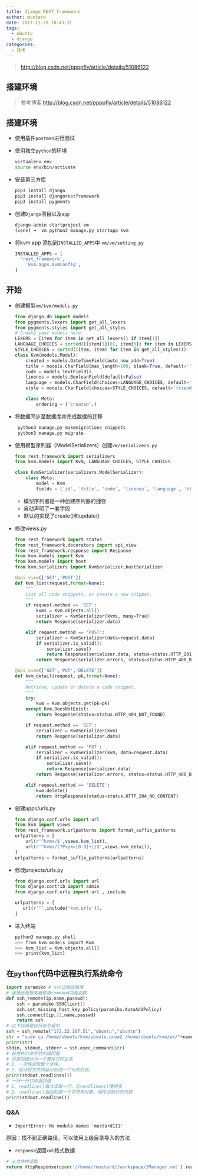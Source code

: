 ```yaml
---
title: django_REST_framework
author: mustard
date: 2017-11-28 10:43:31
tags:
  - ubuntu
  - django
categories:
  - 技术
---
```


> http://blog.csdn.net/ppppfly/article/details/51086122

##  搭建环境

> 参考博客 http://blog.csdn.net/ppppfly/article/details/51086122

## 搭建环境

- 使用插件`postman`进行测试

- 使用独立`python`的环境

  ```bash
  virtualenv env
  source env/bin/activate
  ```

- 安装第三方库

  ```bash
  pip3 install django
  pip3 install djangorestframework
  pip3 install pygments
  ```

- 创建`Django`项目以及`app`

  ```bash
  django-admin startproject vm 
  (venv) ➜  vm python3 manage.py startapp kvm
  ```

- 将kvm app 添加到`INSTALLED_APPS`中 `vm/vm/setting.py`

  ```python
  INSTALLED_APPS = [
  	'rest_framework',
      'kvm.apps.KvmConfig',
  ]
  ```

## 开始

- 创建模型`vm/kvm/models.py`

  ```python
  from django.db import models
  from pygments.lexers import get_all_lexers
  from pygments.styles import get_all_styles
  # Create your models here.
  LEXERS = [item for item in get_all_lexers() if item[1]]
  LANGUAGE_CHOICES = sorted([(item[1][0], item[0]) for item in LEXERS])
  STYLE_CHOICES = sorted((item, item) for item in get_all_styles())
  class Kvm(models.Model):
      created = models.DateTimeField(auto_now_add=True)
      title = models.CharField(max_length=100, blank=True, default='')
      code = models.TextField()
      linenos = models.BooleanField(default=False)
      language = models.CharField(choices=LANGUAGE_CHOICES, default='python', max_length=100)
      style = models.CharField(choices=STYLE_CHOICES, default='friendly', max_length=100)

      class Meta:
          ordering = ('created',)
  ```

- 将数据同步至数据库并完成数据的迁移

  ```bash
   python3 manage.py makemigrations snippets
   python3 manage.py migrate
  ```


- 使用模型序列器（ModelSerializers）创建`vm/serializers.py`

  ```python
  from rest_framework import serializers
  from kvm.models import Kvm, LANGUAGE_CHOICES, STYLE_CHOICES

  class KvmSerializer(serializers.ModelSerializer):
      class Meta:
          model = Kvm
          fields = ('id', 'title', 'code', 'linenos', 'language', 'style')
  ```

  - 模型序列器是一种创建序列器的捷径
  - 自动声明了一套字段
  - 默认的实现了create()和update()

- 修改views.py

  ```python
  from rest_framework import status
  from rest_framework.decorators import api_view
  from rest_framework.response import Response
  from kvm.models import Kvm
  from kvm.models import host
  from kvm.serializers import KvmSerializer,hostSerializer

  @api_view(['GET','POST'])
  def kvm_list(request,format=None):
      """
      List all code snippets, or create a new snippet.
      """
      if request.method == 'GET':
          kvms = Kvm.objects.all()
          serializer = KvmSerializer(kvms, many=True)
          return Response(serializer.data)

      elif request.method == 'POST':
          serializer = KvmSerializer(data=request.data)
          if serializer.is_valid():
              serializer.save()
              return Response(serializer.data, status=status.HTTP_201_CREATED)
          return Response(serializer.errors, status=status.HTTP_400_BAD_REQUEST)

  @api_view(['GET','PUT','DELETE'])
  def kvm_detail(request, pk,format=None):
      """
      Retrieve, update or delete a code snippet.
      """
      try:
          kvm = Kvm.objects.get(pk=pk)
      except Kvm.DoesNotExist:
          return Response(status=status.HTTP_404_NOT_FOUND)

      if request.method == 'GET':
          serializer = KvmSerializer(kvm)
          return Response(serializer.data)

      elif request.method == 'PUT':
          serializer = KvmSerializer(kvm, data=request.data)
          if serializer.is_valid():
              serializer.save()
              return Response(serializer.data)
          return Response(serializer.errors, status=status.HTTP_400_BAD_REQUEST)

      elif request.method == 'DELETE':
          kvm.delete()
          return HttpResponse(status=status.HTTP_204_NO_CONTENT)
  ```

- 创建apps/urls.py

  ```python
  from django.conf.urls import url
  from kvm import views
  from rest_framework.urlpatterns import format_suffix_patterns
  urlpatterns = [
      url(r'^kvms/$',views.kvm_list),
      url(r'^kvms/(?P<pk>[0-9]+)/$',views.kvm_detail),
  ]
  urlpatterns = format_suffix_patterns(urlpatterns)
  ```

- 修改projects/urls.py

  ```python
  from django.conf.urls import url
  from django.contrib import admin
  from django.conf.urls import url , include

  urlpatterns = [
     url(r'^',include('kvm.urls')),
  ]
  ```

- 进入终端

  ```bash
  python3 manage.py shell
  >>> from kvm.models import Kvm
  >>> kvm_list = Kvm.objects.all()
  >>> print(kvm_list)
  ```




## 在`python`代码中远程执行系统命令

```python
import paramiko # ssh远程连接库
# 连接远程服务器使用command功能函数
def ssh_remote(ip,name,passwd):
    ssh = paramiko.SSHClient()
    ssh.set_missing_host_key_policy(paramiko.AutoAddPolicy)
    ssh.connect(ip,22,name,passwd)
    return ssh
# 以下代码是执行命令语句
ssh = ssh_remote("172.22.107.51","ubuntu","ubuntu")
str = "sudo cp /home/ubuntu/kvm/ubuntu.qcow2 /home/ubuntu/kvm/wx/"+name+".qcow2"
print(str)
stdin, stdout, stderr = ssh.exec_command(str)
# 获得执行命令后的返回值
# 将返回值作为一个整体打印出来
# 1、一次性读取整个文件。
# 2、自动将文件内容分析成一个行的列表。
print(stdout.readlines())
# 一行一行打印返回值
# 1、readline()每次读取一行，比readlines()慢得多
# 2、readline()返回的是一个字符串对象，保存当前行的内容
print(stdout.readline())
```

### Q&A

- `ImportError: No module named 'mustard111'`

原因：找不到正确路径，可以使用上级目录导入的方法

- `response`返回`xml`格式数据

```python
# 从文件中读取
return HttpResponse(open('//home//mustard//workspace//Manager.xml').read())
```

